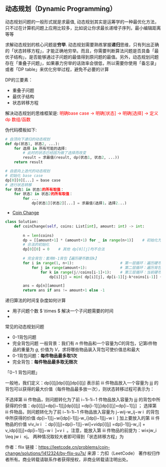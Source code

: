 ## 动态规划（Dynamic Programming）  
动态规划问题的一般形式就是求最值, 动态规划其实是运筹学的一种最优化方法，只不过在计算机问题上应用比较多，比如说让你求最长递增子序列，最小编辑距离等等  

求解动态规划的核心问题是**穷举**. 动态规划需要熟练掌握**递归**思维，只有列出正确的「状态转移方程」，才能正确地穷举。而且，你需要判断算法问题是否具备「最优子结构」，是否能够通过子问题的最值得到原问题的最值。另外，动态规划问题存在「重叠子问题」，如果暴力穷举的话效率会很低，所以需要你使用「备忘录」或者「DP table」来优化穷举过程，避免不必要的计算 

DP的三要素：
- 重叠子问题
- 最优子结构
- 状态转移方程

解决动态规划的思维框架是:
<font color="red"> 明确base case -> 明确[状态] -> 明确[选择] -> 定义 dp 数组/函数 </font>  

伪代码模板如下:
```python 
# 自顶向下递归的动态规划
def dp(状态1, 状态2, ...):
    for 选择 in 所有可能的选择:
        # 此时的状态已经因为做了选择而改变
        result = 求最值(result, dp(状态1, 状态2, ...))
    return result

# 自底向上迭代的动态规划
# 初始化 base case
dp[0][0][...] = base case
# 进行状态转移
for 状态1 in 状态1的所有取值：
    for 状态2 in 状态2的所有取值：
        for ...
            dp[状态1][状态2][...] = 求最值(选择1，选择2...)
```
- [ Coin Change ]( https://leetcode.cn/problems/coin-change/ )  
```python 
class Solution:
    def coinChange(self, coins: List[int], amount: int) -> int:
        
        n = len(coins)
        dp = [[amount+1] * (amount+1) for _ in range(n+1)]    # 初始化为一个较大的值，如 +inf 或 amount+1
        # 合法的初始化
        dp[0][0] = 0    # 其他 dp[0][j]均不合法
        
        # 完全背包：套用0-1背包【遍历硬币数目k】
        for i in range(1, n+1):                     # 第一层循环：遍历硬币
            for j in range(amount+1):               # 第二层循环：遍历背包
                for k in range(j//coins[i-1]+1):    # 第三层循环：当前硬币coin取k个 (k*coin<=amount)
                    dp[i][j] = min( dp[i][j], dp[i-1][j-k*coins[i-1]] + k )

        ans = dp[n][amount] 
        return ans if ans != amount+1 else -1
```  

递归算法的时间复杂度如何计算
- 用子问题个数 $ \times $ 解决一个子问题需要的时间 
- 


常见的动态规划问题
- 0-1背包问题 
- 完全背包问题 
一般背景：我们有 $n$ 件物品和一个容量为$C$的背包，记第i件物品的重量为 $g$, 价值为 $V$，求将哪些物品装入背包可使价值总和最大 
- 0-1背包问题：**每件物品最多取1次**
- 完全背包：**每件物品最多取无限次** 

「0−1 背包问题」

一般地，我们定义：dp[i][j]dp[i][j]dp[i][j] 表示前 iii 件物品放入一个容量为 jjj 的背包可以获得的最大价值（每件物品最多放一次），则状态转移过程可表示为：

不选择第 iii 件物品，则问题转化为了前 i−1i-1i−1 件物品放入容量为 jjj 的背包中所获得的价值：dp[i][j]=dp[i−1][j]dp[i][j] =dp[i-1][j]dp[i][j]=dp[i−1][j] ；
选择第 iii 件物品，则问题转化为了前 i−1i-1i−1 件物品放入容量为 j−wij-w_ij−w 
i
​
  的背包中所获得的价值 dp[i−1][j−wi]dp[i-1][j-w_i]dp[i−1][j−w 
i
​
 ] 加上要放入的第 iii 件物品的价值 viv_iv 
i
​
 ：dp[i][j]=dp[i−1][j−wi]+vidp[i][j] =dp[i-1][j-w_i] + v_idp[i][j]=dp[i−1][j−w 
i
​
 ]+v 
i
​
  。注意，能放入第 iii 件物品的前提为：wi≤jw_i \leq jw 
i
​
 ≤j。
两种情况取较大者即可得到「状态转移方程」为

作者：flix
链接：https://leetcode.cn/problems/coin-change/solutions/1412324/by-flix-su7s/
来源：力扣（LeetCode）
著作权归作者所有。商业转载请联系作者获得授权，非商业转载请注明出处。







